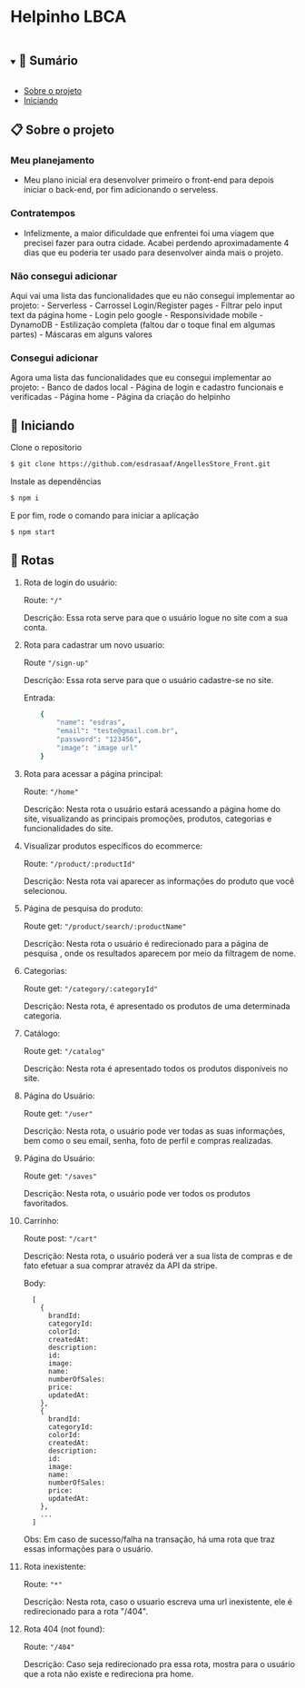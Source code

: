 # Helpinho LBCA

<details open="open">
  <summary><h2 style="display: inline-block">📜 Sumário</h2></summary>

- [Sobre o projeto](#sobre-o-projeto)
- [Iniciando](#iniciando)


</details>

<a name="sobre-o-projeto"></a>

## 📋 Sobre o projeto

### Meu planejamento
- Meu plano inicial era desenvolver primeiro o front-end para depois iniciar o back-end, por fim adicionando o serveless.

### Contratempos
- Infelizmente, a maior dificuldade que enfrentei foi uma viagem que precisei fazer para outra cidade. Acabei perdendo aproximadamente 4 dias que eu poderia ter usado para desenvolver ainda mais o projeto.

### Não consegui adicionar
  Aqui vai uma lista das funcionalidades que eu não consegui implementar ao projeto:
    - Serverless
    - Carrossel Login/Register pages
    - Filtrar pelo input text da página home
    - Login pelo google
    - Responsividade mobile
    - DynamoDB
    - Estilização completa (faltou dar o toque final em algumas partes)
    - Máscaras em alguns valores
    
### Consegui adicionar
  Agora uma lista das funcionalidades que eu consegui implementar ao projeto:
    - Banco de dados local
    - Página de login e cadastro funcionais e verificadas
    - Página home
    - Página da criação do helpinho
  
<a name="iniciando"></a>

## 🏁 Iniciando

Clone o repositorio

```bash
$ git clone https://github.com/esdrasaaf/AngellesStore_Front.git

```

Instale as dependências

```bash
$ npm i
```

E por fim, rode o comando para iniciar a aplicação

```bash
$ npm start
```

<a name="contribuindo"></a>

## 🏁 Rotas

1. Rota de login do usuário:

    Route: ```"/"```
    
    Descrição: Essa rota serve para que o usuário logue no site com a sua conta.

2. Rota para cadastrar um novo usuario:
    
    Route ```"/sign-up"``` 

    Descrição: Essa rota serve para que o usuário cadastre-se no site. 
    
    Entrada:
    ```bash
        {
            "name": "esdras",
            "email": "teste@gmail.com.br",
            "password": "123456",
            "image": "image url"  
        }
    ```

3. Rota para acessar a página principal:
    
    Route: ```"/home"``` 

    Descrição: Nesta rota o usuário estará acessando a página home do site, visualizando as principais promoções, produtos, categorias e funcionalidades do site.
    

4. Visualizar produtos específicos do ecommerce:
    
    Route: ```"/product/:productId"``` 

    Descrição: Nesta rota vai aparecer as informações do produto que você selecionou.

5. Página de pesquisa do produto: 

    Route get: ```"/product/search/:productName"``` 
    
    Descrição: Nesta rota o usuário é redirecionado para a página de pesquisa , onde os resultados aparecem por meio da filtragem de nome. 


6. Categorias:

    Route get: ```"/category/:categoryId"```
    
    Descrição: Nesta rota, é apresentado os produtos de uma determinada categoria.

    
7. Catálogo:

    Route get: ```"/catalog"```
    
    Descrição: Nesta rota é apresentado todos os produtos disponíveis no site.


8. Página do Usuário:

    Route get: ```"/user"```
    
    Descrição: Nesta rota, o usuário pode ver todas as suas informações, bem como o seu email, senha, foto de perfil e compras realizadas.


9. Página do Usuário:

    Route get: ```"/saves"```
    
    Descrição: Nesta rota, o usuário pode ver todos os produtos favoritados.

10. Carrinho:

    Route post: ```"/cart"```
    
    Descrição: Nesta rota, o usuário poderá ver a sua lista de compras e de fato efetuar a sua comprar atravéz da API da stripe.

    Body:
   
    ```
      [
        {
          brandId:
          categoryId: 
          colorId: 
          createdAt:
          description:
          id:
          image:
          name:
          numberOfSales:
          price:
          updatedAt:
        },
        {
          brandId:
          categoryId: 
          colorId: 
          createdAt:
          description:
          id:
          image:
          name:
          numberOfSales:
          price:
          updatedAt:
        },
        ...
      ]
    ```

    Obs: Em caso de sucesso/falha na transação, há uma rota que traz essas informações para o usuário.

11. Rota inexistente:

    Route: ```"*"```
    
    Descrição: Nesta rota, caso o usuario escreva uma url inexistente, ele é redirecionado para a rota "/404".

12. Rota 404 (not found):

    Route: ```"/404"```
    
    Descrição: Caso seja redirecionado pra essa rota, mostra para o usuário que a rota não existe e redireciona pra home.


